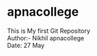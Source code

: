 # apnacollege
This is My first  Git Repository
<br/>
Author:- Nikhil apnacollege
<br/>
Date: 27 May
